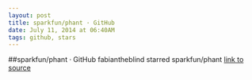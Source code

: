 ```yaml
---
layout: post
title: sparkfun/phant · GitHub
date: July 11, 2014 at 06:40AM
tags: github, stars
---
```

##sparkfun/phant · GitHub
fabiantheblind starred sparkfun/phant
[link to source](http://ift.tt/1n5qic0) 
